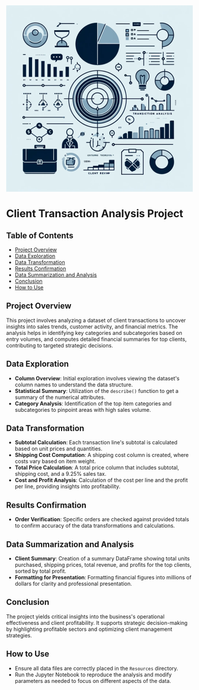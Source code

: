 ![Data Analysis Graphic](Resources/data_analysis.webp)

# Client Transaction Analysis Project

## Table of Contents

- [Project Overview](#project-overview)
- [Data Exploration](#data-exploration)
- [Data Transformation](#data-transformation)
- [Results Confirmation](#results-confirmation)
- [Data Summarization and Analysis](#data-summarization-and-analysis)
- [Conclusion](#conclusion)
- [How to Use](#how-to-use)

## Project Overview

This project involves analyzing a dataset of client transactions to uncover insights into sales trends, customer activity, and financial metrics. The analysis helps in identifying key categories and subcategories based on entry volumes, and computes detailed financial summaries for top clients, contributing to targeted strategic decisions.

## Data Exploration

- **Column Overview**: Initial exploration involves viewing the dataset's column names to understand the data structure.
- **Statistical Summary**: Utilization of the `describe()` function to get a summary of the numerical attributes.
- **Category Analysis**: Identification of the top item categories and subcategories to pinpoint areas with high sales volume.

## Data Transformation

- **Subtotal Calculation**: Each transaction line's subtotal is calculated based on unit prices and quantities.
- **Shipping Cost Computation**: A shipping cost column is created, where costs vary based on item weight.
- **Total Price Calculation**: A total price column that includes subtotal, shipping cost, and a 9.25% sales tax.
- **Cost and Profit Analysis**: Calculation of the cost per line and the profit per line, providing insights into profitability.

## Results Confirmation

- **Order Verification**: Specific orders are checked against provided totals to confirm accuracy of the data transformations and calculations.

## Data Summarization and Analysis

- **Client Summary**: Creation of a summary DataFrame showing total units purchased, shipping prices, total revenue, and profits for the top clients, sorted by total profit.
- **Formatting for Presentation**: Formatting financial figures into millions of dollars for clarity and professional presentation.

## Conclusion

The project yields critical insights into the business's operational effectiveness and client profitability. It supports strategic decision-making by highlighting profitable sectors and optimizing client management strategies.

## How to Use

- Ensure all data files are correctly placed in the `Resources` directory.
- Run the Jupyter Notebook to reproduce the analysis and modify parameters as needed to focus on different aspects of the data.
